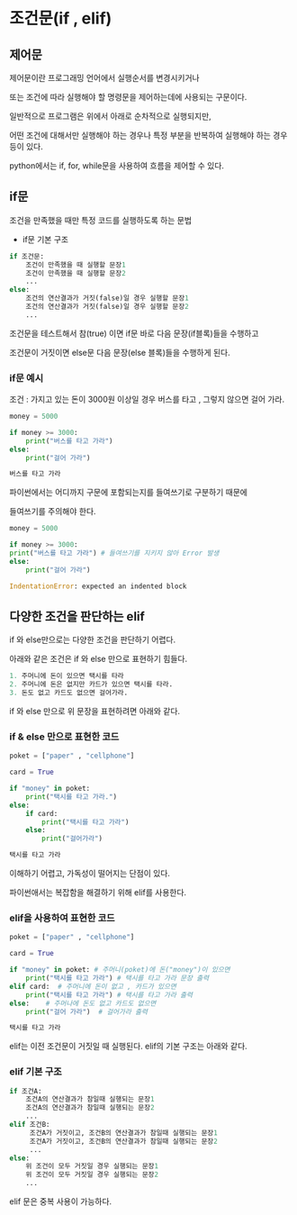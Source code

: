 # 조건문(if , elif)
## 제어문
제어문이란 프로그래밍 언어에서 실행순서를 변경시키거나 

또는 조건에 따라 실행해야 할 명령문을 제어하는데에 사용되는 구문이다. 

일반적으로 프로그램은 위에서 아래로 순차적으로 실행되지만, 

어떤 조건에 대해서만 실행해야 하는 경우나 특정 부분을 반복하여 실행해야 하는 경우 등이 있다.

python에서는 if, for, while문을 사용하여 흐름을 제어할 수 있다.

## if문
조건을 만족했을 때만 특정 코드를 실행하도록 하는 문법
- if문 기본 구조
```python
if 조건문:
    조건이 만족했을 때 실행할 문장1
    조건이 만족했을 때 실행할 문장2
    ...
else:
    조건의 연산결과가 거짓(false)일 경우 실행할 문장1
    조건의 연산결과가 거짓(false)일 경우 실행할 문장2
    ...
```
조건문을 테스트해서 참(true) 이면 if문 바로 다음 문장(if블록)들을 수행하고

조건문이 거짓이면 else문 다음 문장(else 블록)들을 수행하게 된다.

### if문 예시
조건 : 가지고 있는 돈이 3000원 이상일 경우 버스를 타고 , 그렇지 않으면 걸어 가라.
```python
money = 5000

if money >= 3000:
    print("버스를 타고 가라")
else:
    print("걸어 가라")    

버스를 타고 가라
```
파이썬에서는 어디까지 구문에 포함되는지를 들여쓰기로 구분하기 때문에

들여쓰기를 주의해야 한다.
```python
money = 5000

if money >= 3000:
print("버스를 타고 가라") # 들여쓰기를 지키지 않아 Error 발생
else:
    print("걸어 가라")

IndentationError: expected an indented block
```

## 다양한 조건을 판단하는 elif
if 와 else만으로는 다양한 조건을 판단하기 어렵다. 

아래와 같은 조건은 if 와 else 만으로 표현하기 힘들다.
```python
1. 주머니에 돈이 있으면 택시를 타라
2. 주머니에 돈은 없지만 카드가 있으면 택시를 타라.
3. 돈도 없고 카드도 없으면 걸어가라.
```
if 와 else 만으로 위 문장을 표현하려면 아래와 같다.

### if & else 만으로 표현한 코드
```python
poket = ["paper" , "cellphone"]

card = True

if "money" in poket:
    print("택시를 타고 가라.")
else:
    if card:
        print("택시를 타고 가라")
    else:
        print("걸어가라")

택시를 타고 가라
```
이해하기 어렵고, 가독성이 떨어지는 단점이 있다.

파이썬애서는 복잡함을 해결하기 위해 elif를 사용한다.

### elif을 사용하여 표현한 코드
```python
poket = ["paper" , "cellphone"]

card = True

if "money" in poket: # 주머니(poket)에 돈("money")이 있으면
    print("택시를 타고 가라") # 택시를 타고 가라 문장 출력
elif card:  # 주머니에 돈이 없고 , 카드가 있으면
    print("택시를 타고 가라") # 택시를 타고 가라 출력
else:    # 주머나에 돈도 없고 카드도 없으면
    print("걸어 가라")  # 걸어가라 출력

택시를 타고 가라
```
elif는 이전 조건문이 거짓일 때 실행된다. elif의 기본 구조는 아래와 같다.

### elif 기본 구조
```python
if 조건A:
    조건A의 연산결과가 참일때 실행되는 문장1
    조건A의 연산결과가 참일때 실행되는 문장2
    ...
elif 조건B:
     조건A가 거짓이고, 조건B의 연산결과가 참일때 실행되는 문장1
     조건A가 거짓이고, 조건B의 연산결과가 참일때 실행되는 문장2
     ...
else:
    위 조건이 모두 거짓일 경우 실행되는 문장1
    위 조건이 모두 거짓일 경우 실행되는 문장2
    ...
```
elif 문은 중복 사용이 가능하다.